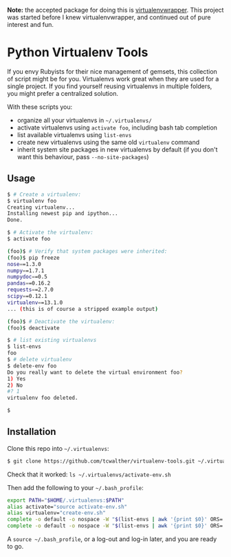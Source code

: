 **Note:** the accepted package for doing this is [virtualenvwrapper](https://virtualenvwrapper.readthedocs.org/en/latest/). This project was started before I knew virtualenvwrapper, and continued out of pure interest and fun.


# Python Virtualenv Tools

If you envy Rubyists for their nice management of gemsets, this collection of script might be for you. Virtualenvs work great when they are used for a single project. If you find yourself reusing virtualenvs in multiple folders, you might prefer a centralized solution.

With these scripts you:
- organize all your virtualenvs in `~/.virtualenvs/`
- activate virtualenvs using `activate foo`, including bash tab completion
- list available virtualenvs using `list-envs`
- create new virtualenvs using the same old `virtualenv` command
- inherit system site packages in new virtualenvs by default (if you don't want this behaviour, pass `--no-site-packages`)


## Usage

```bash
$ # Create a virtualenv:
$ virtualenv foo
Creating virtualenv...
Installing newest pip and ipython...
Done.

$ # Activate the virtualenv:
$ activate foo

(foo)$ # Verify that system packages were inherited:
(foo)$ pip freeze
nose==1.3.0
numpy==1.7.1
numpydoc==0.5
pandas==0.16.2
requests==2.7.0
scipy==0.12.1
virtualenv==13.1.0
... (this is of course a stripped example output)

(foo)$ # Deactivate the virtualenv:
(foo)$ deactivate

$ # list existing virtualenvs
$ list-envs
foo
$ # delete virtualenv
$ delete-env foo
Do you really want to delete the virtual environment foo?
1) Yes
2) No
#? 1
virtualenv foo deleted.

$ 
```

## Installation
Clone this repo into `~/.virtualenvs`:
```bash
$ git clone https://github.com/tcwalther/virtualenv-tools.git ~/.virtualenvs
```

Check that it worked: `ls ~/.virtualenvs/activate-env.sh`

Then add the following to your `~/.bash_profile`:

```bash
export PATH="$HOME/.virtualenvs:$PATH"
alias activate="source activate-env.sh"
alias virtualenv="create-env.sh"
complete -o default -o nospace -W "$(list-envs | awk '{print $0}' ORS=' ')" activate
complete -o default -o nospace -W "$(list-envs | awk '{print $0}' ORS=' ')" delete-env
```

A `source ~/.bash_profile`, or a log-out and log-in later, and you are ready to go.
